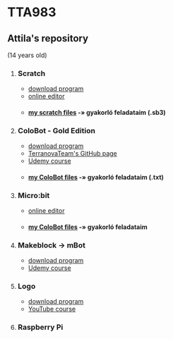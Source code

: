# TTA983
## Attila's repository

(14 years old)


1. ### Scratch

    - [download program](https://scratch.mit.edu/download)
    - [online editor](https://scratch.mit.edu/projects/editor/?tutorial=getStarted)
    - #### [my scratch files](https://github.com/egydGIT/TTA983/tree/origin/src/main/java) -» gyakorló feladataim (.sb3)

2. ### ColoBot - Gold Edition

    - [download program](https://colobot.info/colobot-gold-edition/)
    - [TerranovaTeam's GitHub page](https://github.com/colobot)
    - [Udemy course](https://www.udemy.com/course/draft/1499924/learn/lecture/9017390#overview)
    - #### [my ColoBot files]() -» gyakorló feladataim (.txt)

3. ### Micro:bit

    - [online editor](https://makecode.microbit.org)
    - #### [my ColoBot files]() -» gyakorló feladataim
  
4. ### Makeblock -> mBot

    - [download program](https://mblock.makeblock.com/en-us/download/)
    - [Udemy course](https://www.udemy.com/course/arduino-robotics-with-the-mbot/learn/lecture/6532024?start=0#overview)

5. ### Logo

    - [download program](https://imagine-logo.software.informer.com/2.0/)
    - [YouTube course](https://www.youtube.com/watch?v=PRUmUUdjlvI&list=PLbhBpzlF0uC25JHuP-FNub74XzrypzHTa)
  
6. ### Raspberry Pi 
